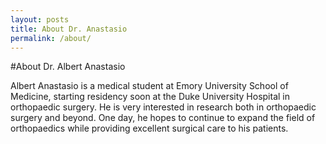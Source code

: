 ```yaml
---
layout: posts
title: About Dr. Anastasio
permalink: /about/
---
```


#About Dr. Albert Anastasio

Albert Anastasio is a medical student at Emory University School of Medicine, starting residency soon at the Duke University Hospital in orthopaedic surgery.  He is very interested in research both in orthopaedic surgery and beyond.  One day, he hopes to continue to expand the field of orthopaedics while providing excellent surgical care to his patients. 

